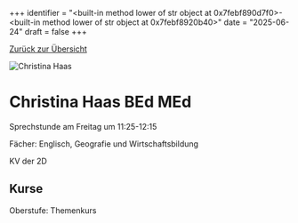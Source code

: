 
+++
identifier = "<built-in method lower of str object at 0x7febf890d7f0>-<built-in method lower of str object at 0x7febf8920b40>"
date = "2025-06-24"
draft = false
+++

 [Zurück zur Übersicht](/schule/lehrpersonal/)

<div class="row">
<div class="column">
<img src="/images/personal/Haas.jpg" alt="Christina Haas"> 
</div>
<div class="column">

#  Christina Haas BEd MEd

Sprechstunde am Freitag um 11:25-12:15

Fächer: Englisch,  Geografie und Wirtschaftsbildung

KV der 2D



## Kurse



Oberstufe: Themenkurs



</div>
</div> 

